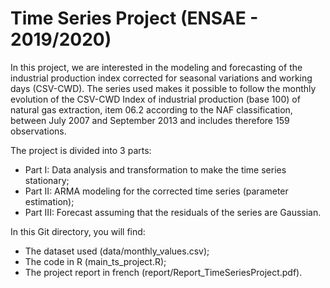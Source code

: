 # Time Series Project (ENSAE - 2019/2020)


In this project, we are interested in the modeling and forecasting of the industrial production index corrected for seasonal variations and working days (CSV-CWD). The series used makes it possible to follow the monthly evolution of the CSV-CWD Index of industrial production (base 100) of natural gas extraction, item 06.2 according to the NAF classification, between July 2007 and September 2013 and includes therefore 159 observations.

The project is divided into 3 parts:

   - Part I: Data analysis and transformation to make the time series stationary;
   - Part II: ARMA modeling for the corrected time series (parameter estimation);
   - Part III: Forecast assuming that the residuals of the series are Gaussian.

In this Git directory, you will find:
   - The dataset used (data/monthly_values.csv);
   - The code in R (main_ts_project.R);
   - The project report in french (report/Report_TimeSeriesProject.pdf).
